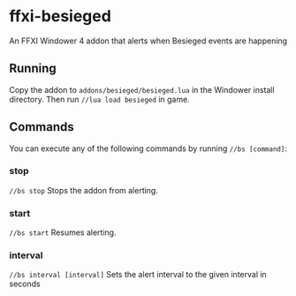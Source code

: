 # ffxi-besieged
An FFXI Windower 4 addon that alerts when Besieged events are happening

## Running
Copy the addon to `addons/besieged/besieged.lua` in the Windower install directory. Then run `//lua load besieged` in game.

## Commands
You can execute any of the following commands by running `//bs [command]`:

### stop
`//bs stop`
Stops the addon from alerting.

### start
`//bs start`
Resumes alerting.

### interval
`//bs interval [interval]`
Sets the alert interval to the given interval in seconds
